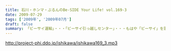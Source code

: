 ```yaml
---
title: 石川・ホンマ・ぶるんのBe-SIDE Your Life! vol.169-3
date: 2009-07-29
tags: ['2009年', '2009年07月']
draft: false
summary: 「ビーサイ運輸」・・・「ビーサイ引っ越しセンター」・・・もはや「ビーサイ」を頭付けすれば何でもありのよくわかんない状態になっていますが、そんな詳細は、週末アップ予定のビーサイTVを要チェックで！！！NAMAE
---
```


http://project-phi.ddo.jp/ishikawa/ishikawa169_3.mp3
